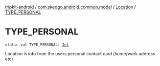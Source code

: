 [tripkit-android](../../index.md) / [com.skedgo.android.common.model](../index.md) / [Location](index.md) / [TYPE_PERSONAL](./-t-y-p-e_-p-e-r-s-o-n-a-l.md)

# TYPE_PERSONAL

`static val TYPE_PERSONAL: `[`Int`](https://kotlinlang.org/api/latest/jvm/stdlib/kotlin/-int/index.html)

Location is info from the users personal contact card (home/work address etc)

